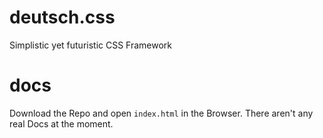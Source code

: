 # deutsch.css
 Simplistic yet futuristic CSS Framework

# docs
Download the Repo and open `index.html` in the Browser. There aren't any real Docs at the moment.
